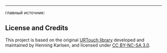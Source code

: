 
----


главный источник: 
## License and Credits 
This project is based on the original [URTouch library](http://www.rinkydinkelectronics.com/library.php?id=92) developed and maintained by Henning Karlsen, and licensed under [CC BY-NC-SA 3.0](http://creativecommons.org/licenses/by-nc-sa/3.0/).



